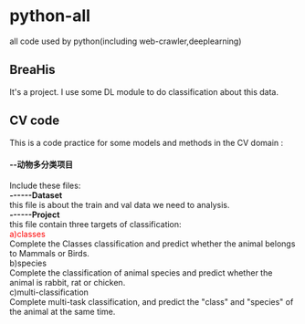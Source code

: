 # python-all
all code used by python(including web-crawler,deeplearning)
## BreaHis
It's a project. I use some DL module to do classification about this data.
## CV code
This is a code practice for some models and methods in the CV domain :
#### --动物多分类项目  
Include these files:  
**------Dataset**  
this file is about the train and val data we need to analysis.  
**------Project**  
this file contain three targets of classification:  
<font color = red>a)classes</font>  
Complete the Classes classification and predict whether the animal belongs to Mammals or Birds.   
b)species  
Complete the classification of animal species and predict whether the animal is rabbit, rat or chicken.   
c)multi-classification  
Complete multi-task classification, and predict the "class" and "species" of the animal at the same time.   
